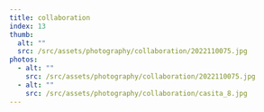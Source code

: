 ```yaml
---
title: collaboration
index: 13
thumb:
  alt: ""
  src: /src/assets/photography/collaboration/2022110075.jpg
photos:
  - alt: ""
    src: /src/assets/photography/collaboration/2022110075.jpg
  - alt: ""
    src: /src/assets/photography/collaboration/casita_8.jpg
---
```


